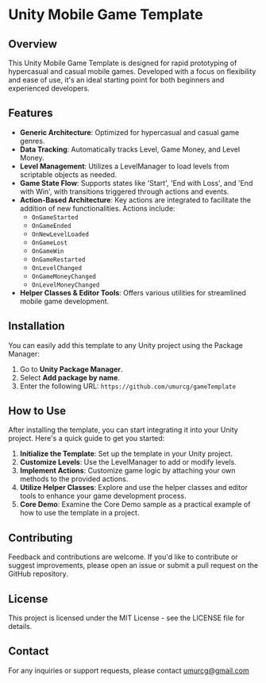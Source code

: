 # Unity Mobile Game Template

## Overview
This Unity Mobile Game Template is designed for rapid prototyping of hypercasual and casual mobile games. Developed with a focus on flexibility and ease of use, it's an ideal starting point for both beginners and experienced developers.

## Features
- **Generic Architecture**: Optimized for hypercasual and casual game genres.
- **Data Tracking**: Automatically tracks Level, Game Money, and Level Money.
- **Level Management**: Utilizes a LevelManager to load levels from scriptable objects as needed.
- **Game State Flow**: Supports states like 'Start', 'End with Loss', and 'End with Win', with transitions triggered through actions and events.
- **Action-Based Architecture**: Key actions are integrated to facilitate the addition of new functionalities. Actions include:
    - `OnGameStarted`
    - `OnGameEnded`
    - `OnNewLevelLoaded`
    - `OnGameLost`
    - `OnGameWin`
    - `OnGameRestarted`
    - `OnLevelChanged`
    - `OnGameMoneyChanged`
    - `OnLevelMoneyChanged`
- **Helper Classes & Editor Tools**: Offers various utilities for streamlined mobile game development.

## Installation
You can easily add this template to any Unity project using the Package Manager:
1. Go to **Unity Package Manager**.
2. Select **Add package by name**.
3. Enter the following URL: `https://github.com/umurcg/gameTemplate`

## How to Use
After installing the template, you can start integrating it into your Unity project. Here's a quick guide to get you started:
1. **Initialize the Template**: Set up the template in your Unity project.
2. **Customize Levels**: Use the LevelManager to add or modify levels.
3. **Implement Actions**: Customize game logic by attaching your own methods to the provided actions.
4. **Utilize Helper Classes**: Explore and use the helper classes and editor tools to enhance your game development process.
5. **Core Demo**: Examine the Core Demo sample as a practical example of how to use the template in a project.

## Contributing
Feedback and contributions are welcome. If you'd like to contribute or suggest improvements, please open an issue or submit a pull request on the GitHub repository.

## License
This project is licensed under the MIT License - see the LICENSE file for details.

## Contact
For any inquiries or support requests, please contact umurcg@gmail.com
